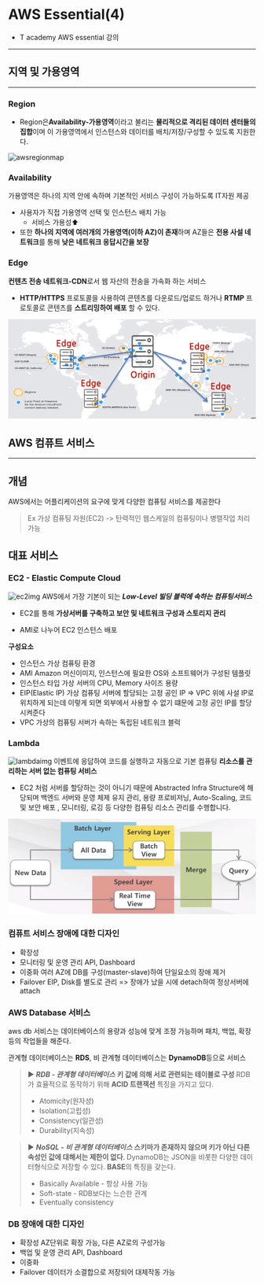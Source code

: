 # AWS Essential(4)
- T academy AWS essential 강의
---

## 지역 및 가용영역
---
### Region
- Region은**Availability-가용영역**이라고 불리는 **물리적으로 격리된 데이터 센터들의 집합**이며 이 가용영역에서 인스턴스와 데이터를 배치/저장/구성할 수 있도록 지원한다.

![awsregionmap](https://s3-us-west-1.amazonaws.com/corpinfowebsiteuploads/content/uploads/2016/04/25051531/AWS-Global-Infrastructure.jpg)

### Availability
가용영역은 하나의 지역 안에 속하며 기본적인 서비스 구성이 가능하도록 IT자원 제공

- 사용자가 직접 가용영역 선택 및 인스턴스 배치 가능
    - 서비스 가용성⬆
- 또한 **하나의 지역에 여러개의 가용영역(이하 AZ)이 존재**하며 AZ들은 **전용 사설 네트워크**를 통해 **낮은 네트워크 응답시간을 보장**

### Edge
**컨텐츠 전송 네트워크-CDN**로서 웹 자산의 전송을 가속화 하는 서비스
- **HTTP/HTTPS** 프로토콜을 사용하여 콘텐츠를 다운로드/업로드 하거나 **RTMP** 프로토콜로 콘텐츠를 **스트리밍하여 배포** 할 수 있다.

![awsedge](./../../Image/awsedge.png)


## AWS 컴퓨트 서비스
---

## 개념
AWS에서는 어플리케이션의 요구에 맞게 다양한 컴퓨팅 서비스를 제공한다

> Ex
> 가상 컴퓨팅 자원(EC2) -> 탄력적인 웹스케일의 컴퓨팅이나 병렬작업 처리 가능


## 대표 서비스
### EC2 - Elastic Compute Cloud
![ec2img](https://miro.medium.com/max/360/0*uGnkedWzlM-J1bYC)
AWS에서 가장 기본이 되는 ***Low-Level 빌딩 블럭에 속하는 컴퓨팅서비스***
- EC2를 통해 **가상서버를 구축하고 보안 및 네트워크 구성과 스토리지 관리**

- AMI로 나누어 EC2 인스턴스 배포

**구성요소**
- 인스턴스
가상 컴퓨팅 환경
- AMI
Amazon 머신이미지, 인스턴스에 필요한 OS와 소프트웨어가 구성된 템플릿
- 인스턴스 타입
가상 서버의 CPU, Memory 사이즈 용량
- EIP(Elastic IP)
가상 컴퓨팅 서버에 할당되는 고정 공인 IP => VPC 위에 사설 IP로 위치하게 되는데 이렇게 되면 외부에서 사용할 수 없기 떄문에 고정 공인 IP를 할당시켜준다
- VPC
가상의 컴퓨팅 서버가 속하는 독립된 네트워크 블럭


### Lambda
![lambdaimg](https://secureitconsult.com/wp-content/uploads/2020/09/lambda.jpg)
이벤트에 응답하여 코드를 실행하고 자동으로 기본 컴퓨팅 **리소스를 관리하는 서버 없는 컴퓨팅 서비스**

- EC2 처럼 서버를 할당하는 것이 아니기 때문에 Abstracted Infra Structure에 해당되며 백엔드 서버와 운영 체제 유지 관리, 용량 프로비저닝, Auto-Scaling, 코드 및 보안 배포 , 모니터링, 로깅 등 다양한 컴퓨팅 리소스 관리를 수행합니다.

![lambdaimage](./../../Image/awslambda.png)


### 컴퓨트 서비스 장애에 대한 디자인
- 확장성
- 모니터링 및 운영 관리
API, Dashboard
- 이중화
여러 AZ에 DB를 구성(master-slave)하여 단일요소의 장애 제거
- Failover
EIP, Disk를 별도로 관리 => 장애가 났을 시에 detach하여 정상서버에 attach

### AWS Database 서비스
aws db 서비스는 데이터베이스의 용량과 성능에 맞게 조정 가능하며 패치, 백업, 확장 등의 작업들을 해준다.

관계형 데이터베이스는 **RDS**, 비 관계형 데이터베이스는 **DynamoDB**등으로 서비스

> ▶ ***RDB - 관계형 데이터베이스***
> **키 값에 의해 서로 관련되는 테이블로 구성**
> RDB가 효율적으로 동작하기 위해 **ACID 트랜잭션** 특징을 가지고 있다.
> - Atomicity(원자성)
> - Isolation(고립성)
> - Consistency(일관성)
> - Durability(지속성)

> ▶ ***NoSQL - 비 관계형 데이터베이스***
> **스키마가 존재하지 않으며 키가 아닌 다른 속성인 값에 대해서는 제한이 없다**.
> DynamoDB는 JSON을 비롯한 다양한 데이터형식으로 저장할 수 있다.
> **BASE**의 특징을 갖는다.
> - Basically Available - 항상 사용 가능
> - Soft-state - RDB보다는 느슨한 관계
> - Eventually consistency

### DB 장애에 대한 디자인
- 확장성
AZ단위로 확장 가능, 다른 AZ로의 구성가능
- 백업 및 운영 관리
API, Dashboard
- 이중화
- Failover
데이터가 소결합으로 저장되어 대체작동 가능